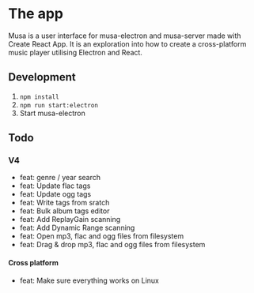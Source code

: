 # The app

Musa is a user interface for musa-electron and musa-server made with Create React App.
It is an exploration into how to create a cross-platform music player
utilising Electron and React.

## Development

1. `npm install`
2. `npm run start:electron`
3. Start musa-electron

## Todo

### V4

- feat: genre / year search
- feat: Update flac tags
- feat: Update ogg tags
- feat: Write tags from sratch
- feat: Bulk album tags editor
- feat: Add ReplayGain scanning
- feat: Add Dynamic Range scanning
- feat: Open mp3, flac and ogg files from filesystem
- feat: Drag & drop mp3, flac and ogg files from filesystem

#### Cross platform

- feat: Make sure everything works on Linux
